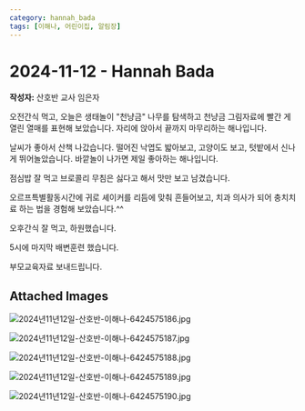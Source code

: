 ```yaml
---
category: hannah_bada
tags: [이해나, 어린이집, 알림장]
---
```


# 2024-11-12 - Hannah Bada

**작성자:** 산호반 교사 임은자  

오전간식 먹고, 오늘은 생태놀이 "천냥금" 나무를 탐색하고 천냥금  그림자료에 빨간 게 열린 열매를 표현해 보았습니다.  자리에 앉아서 끝까지 마무리하는 해나입니다.

날씨가 좋아서 산책 나갔습니다. 떨어진 낙엽도 밟아보고, 고양이도 보고, 텃밭에서 신나게 뛰어놀았습니다. 바깥놀이 나가면 제일 좋아하는 해나입니다.

점심밥 잘 먹고 브로콜리 무침은 싫다고 해서 맛만 보고 남겼습니다.

오르프특별활동시간에 귀로 셰이커를 리듬에 맞춰 흔들어보고, 치과 의사가 되어 충치치료 하는 법을  경험해 보았습니다.^^

오후간식 잘 먹고, 하원했습니다.

5시에 마지막 배변훈련 했습니다.

부모교육자료 보내드립니다.

## Attached Images
![2024년11년12일-산호반-이해나-6424575186.jpg](https://feghi.github.io/assets/img/bada_photo/2024년11년12일-산호반-이해나-6424575186.jpg)

![2024년11년12일-산호반-이해나-6424575187.jpg](https://feghi.github.io/assets/img/bada_photo/2024년11년12일-산호반-이해나-6424575187.jpg)

![2024년11년12일-산호반-이해나-6424575188.jpg](https://feghi.github.io/assets/img/bada_photo/2024년11년12일-산호반-이해나-6424575188.jpg)

![2024년11년12일-산호반-이해나-6424575189.jpg](https://feghi.github.io/assets/img/bada_photo/2024년11년12일-산호반-이해나-6424575189.jpg)

![2024년11년12일-산호반-이해나-6424575190.jpg](https://feghi.github.io/assets/img/bada_photo/2024년11년12일-산호반-이해나-6424575190.jpg)

